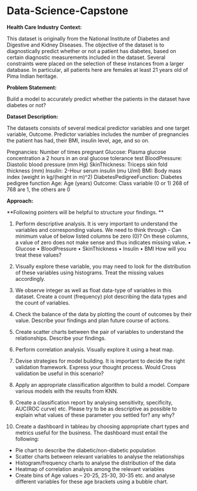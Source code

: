 # Data-Science-Capstone

**Health Care Industry**
**Context:**

This dataset is originally from the National Institute of Diabetes and Digestive and Kidney Diseases. The objective of the dataset is to diagnostically predict whether or not a patient has diabetes, based on certain diagnostic measurements included in the dataset. Several constraints were placed on the selection of these instances from a larger database. In particular, all patients here are females at least 21 years old of Pima Indian heritage.

**Problem Statement:**

Build a model to accurately predict whether the patients in the dataset have diabetes or not?

**Dataset Description:**

The datasets consists of several medical predictor variables and one target variable, Outcome. Predictor variables includes the number of pregnancies the patient has had, their BMI, insulin level, age, and so on.


Pregnancies: Number of times pregnant
Glucose: Plasma glucose concentration a 2 hours in an oral glucose tolerance test
BloodPressure: Diastolic blood pressure (mm Hg)
SkinThickness: Triceps skin fold thickness (mm)
Insulin: 2-Hour serum insulin (mu U/ml)
BMI: Body mass index (weight in kg/(height in m)^2)
DiabetesPedigreeFunction: Diabetes pedigree function
Age: Age (years)
Outcome: Class variable (0 or 1) 268 of 768 are 1, the others are 0

**Approach:**

**Following pointers will be helpful to structure your findings. **  
1.	Perform descriptive analysis. It is very important to understand the variables and corresponding values. We need to think through - Can minimum value of below listed columns be zero (0)? On these columns, a value of zero does not make sense and thus indicates missing value.
•	Glucose
•	BloodPressure
•	SkinThickness
•	Insulin
•	BMI
      How will you treat these values?

2.	Visually explore these variable, you may need to look for the distribution of these variables using histograms. Treat the missing values accordingly.

3.	 We observe integer as well as float data-type of variables in this dataset. Create a count (frequency) plot describing the data types and the count of variables. 

4.	Check the balance of the data by plotting the count of outcomes by their value. Describe your findings and plan future course of actions.

5.	Create scatter charts between the pair of variables to understand the relationships. Describe your findings.

6.	Perform correlation analysis. Visually explore it using a heat map.

7.	Devise strategies for model building. It is important to decide the right validation framework. Express your thought process. Would Cross validation be useful in this scenario?


8.	Apply an appropriate classification algorithm to build a model. Compare various models with the results from KNN.

9.	Create a classification report by analysing sensitivity, specificity, AUC(ROC curve) etc. Please try to be as descriptive as possible to explain what values of these parameter you settled for? any why?

10.	Create a dashboard in tableau by choosing appropriate chart types and metrics useful for the business. The dashboard must entail the following: 

- 	Pie chart to describe the diabetic/non-diabetic population
- 	Scatter charts between relevant variables to analyse the relationships
- 	Histogram/frequency charts to analyse the distribution of the data
- 	Heatmap of correlation analysis among the relevant variables
- 	Create bins of Age values – 20-25, 25-30, 30-35 etc. and analyse different variables for these age brackets using a bubble chart. 










